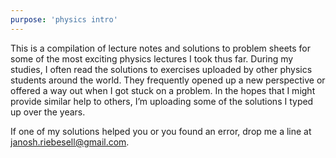 ```yaml
---
purpose: 'physics intro'
---
```


This is a compilation of lecture notes and solutions to problem sheets for some of the most exciting physics lectures I took thus far. During my studies, I often read the solutions to exercises uploaded by other physics students around the world. They frequently opened up a new perspective or offered a way out when I got stuck on a problem. In the hopes that I might provide similar help to others, I’m uploading some of the solutions I typed up over the years.

If one of my solutions helped you or you found an error, drop me a line at [janosh.riebesell@gmail.com](mailto:janosh.riebesell@gmail.com).
